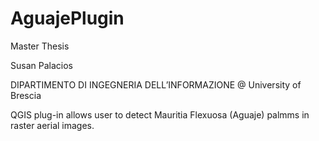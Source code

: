 # AguajePlugin

Master Thesis

Susan Palacios

DIPARTIMENTO DI INGEGNERIA DELL’INFORMAZIONE  @ University of Brescia

QGIS plug-in allows user to detect Mauritia Flexuosa (Aguaje) palmms in raster aerial images.
